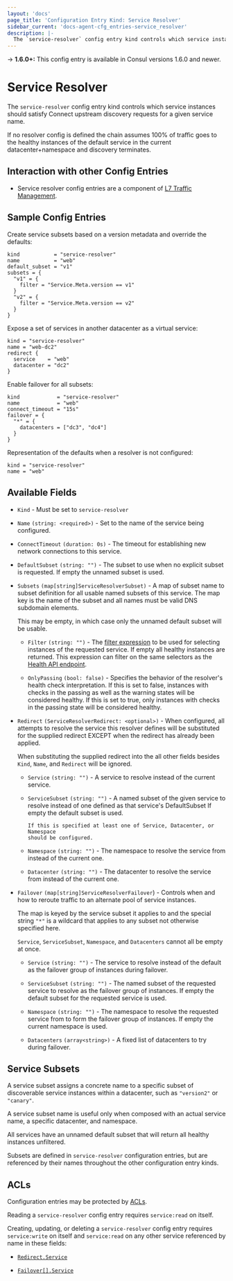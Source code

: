 ```yaml
---
layout: 'docs'
page_title: 'Configuration Entry Kind: Service Resolver'
sidebar_current: 'docs-agent-cfg_entries-service_resolver'
description: |-
  The `service-resolver` config entry kind controls which service instances should satisfy Connect upstream discovery requests for a given service name.
---
```


-> **1.6.0+:** This config entry is available in Consul versions 1.6.0 and newer.

# Service Resolver

The `service-resolver` config entry kind controls which service instances
should satisfy Connect upstream discovery requests for a given service name.

If no resolver config is defined the chain assumes 100% of traffic goes to the
healthy instances of the default service in the current datacenter+namespace
and discovery terminates.

## Interaction with other Config Entries

- Service resolver config entries are a component of [L7 Traffic
  Management](/docs/connect/l7-traffic-management.html).

## Sample Config Entries

Create service subsets based on a version metadata and override the defaults:

```hcl
kind           = "service-resolver"
name           = "web"
default_subset = "v1"
subsets = {
  "v1" = {
    filter = "Service.Meta.version == v1"
  }
  "v2" = {
    filter = "Service.Meta.version == v2"
  }
}
```

Expose a set of services in another datacenter as a virtual service:

```hcl
kind = "service-resolver"
name = "web-dc2"
redirect {
  service    = "web"
  datacenter = "dc2"
}
```

Enable failover for all subsets:

```hcl
kind            = "service-resolver"
name            = "web"
connect_timeout = "15s"
failover = {
  "*" = {
    datacenters = ["dc3", "dc4"]
  }
}
```

Representation of the defaults when a resolver is not configured:

```hcl
kind = "service-resolver"
name = "web"
```

## Available Fields

- `Kind` - Must be set to `service-resolver`

- `Name` `(string: <required>)` - Set to the name of the service being configured.

- `ConnectTimeout` `(duration: 0s)` - The timeout for establishing new network
  connections to this service.

- `DefaultSubset` `(string: "")` - The subset to use when no explicit subset is
  requested. If empty the unnamed subset is used.

- `Subsets` `(map[string]ServiceResolverSubset)` - A map of subset name to
  subset definition for all usable named subsets of this service. The map key
  is the name of the subset and all names must be valid DNS subdomain elements.

  This may be empty, in which case only the unnamed default subset will be
  usable.

  - `Filter` `(string: "")` - The
    [filter expression](/api/features/filtering.html) to be used for selecting
    instances of the requested service. If empty all healthy instances are
    returned. This expression can filter on the same selectors as the
    [Health API endpoint](/api/health.html#filtering-2).

  - `OnlyPassing` `(bool: false)` - Specifies the behavior of the resolver's
    health check interpretation. If this is set to false, instances with checks
    in the passing as well as the warning states will be considered healthy. If
    this is set to true, only instances with checks in the passing state will
    be considered healthy.

- `Redirect` `(ServiceResolverRedirect: <optional>)` - When configured, all
  attempts to resolve the service this resolver defines will be substituted for
  the supplied redirect EXCEPT when the redirect has already been applied.

  When substituting the supplied redirect into the all other fields besides
  `Kind`, `Name`, and `Redirect` will be ignored.

  - `Service` `(string: "")` - A service to resolve instead of the current
    service.

  - `ServiceSubset` `(string: "")` - A named subset of the given service to
    resolve instead of one defined as that service's DefaultSubset If empty the
    default subset is used.

        If this is specified at least one of Service, Datacenter, or Namespace
        should be configured.

  - `Namespace` `(string: "")` - The namespace to resolve the service from
    instead of the current one.

  - `Datacenter` `(string: "")` - The datacenter to resolve the service from
    instead of the current one.

- `Failover` `(map[string]ServiceResolverFailover`) - Controls when and how to
  reroute traffic to an alternate pool of service instances.

  The map is keyed by the service subset it applies to and the special
  string `"*"` is a wildcard that applies to any subset not otherwise
  specified here.

  `Service`, `ServiceSubset`, `Namespace`, and `Datacenters` cannot all be
  empty at once.

  - `Service` `(string: "")` - The service to resolve instead of the default as
    the failover group of instances during failover.

  - `ServiceSubset` `(string: "")` - The named subset of the requested service
    to resolve as the failover group of instances. If empty the default subset
    for the requested service is used.

  - `Namespace` `(string: "")` - The namespace to resolve the requested service
    from to form the failover group of instances. If empty the current
    namespace is used.

  - `Datacenters` `(array<string>)` - A fixed list of datacenters to try during
    failover.

## Service Subsets

A service subset assigns a concrete name to a specific subset of discoverable
service instances within a datacenter, such as `"version2"` or `"canary"`.

A service subset name is useful only when composed with an actual service name,
a specific datacenter, and namespace.

All services have an unnamed default subset that will return all healthy
instances unfiltered.

Subsets are defined in `service-resolver` configuration entries, but are
referenced by their names throughout the other configuration entry kinds.

## ACLs

Configuration entries may be protected by
[ACLs](https://learn.hashicorp.com/consul/security-networking/production-acls).

Reading a `service-resolver` config entry requires `service:read` on itself.

Creating, updating, or deleting a `service-resolver` config entry requires
`service:write` on itself and `service:read` on any other service referenced by
name in these fields:

- [`Redirect.Service`](#service)

- [`Failover[].Service`](#service-1)
